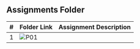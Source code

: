 ##  Assignments Folder

|   #   | Folder Link | Assignment Description |
| :---: | ----------- | ---------------------- |
|   1    |![P01](https://github.com/aquellaw/4553-Spatial-DS-Warner/tree/main/Assignments/PO1)             |                        |

